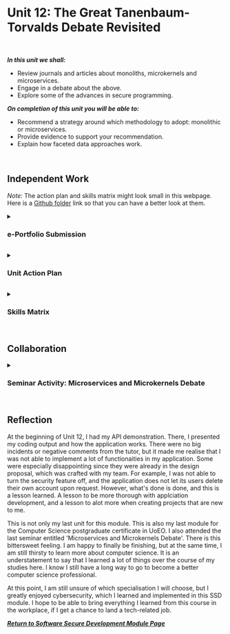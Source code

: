<!--layout: page
title: "SSDCS Unit 12 "
permalink: /ssdcs_unit12-->

# Unit 12: The Great Tanenbaum-Torvalds Debate Revisited
<br>

_**In this unit we shall:** <br>_

- Review journals and articles about monoliths, microkernels and microservices.<br>
- Engage in a debate about the above.<Br>
- Explore some of the advances in secure programming.<br>

_**On completion of this unit you will be able to:** <br>_

- Recommend a strategy around which methodology to adopt: monolithic or microservices.<br>
- Provide evidence to support your recommendation.<Br>
- Explain how faceted data approaches work.<br>
<br>

## Independent Work

_Note:_ The action plan and skills matrix might look small in this webpage. Here is a [Github folder](https://github.com/patzsantos/e-portfolio-uoeo/tree/module3/ssdcs/Action%20Plan%20and%20Skills%20Matrix) link so that you can have a better look at them. 

<details><summary><h3>e-Portfolio Submission</h3></summary><br>  

It's this website. Please feel free to navigate the Secure Software Development page from https://patzsantos.github.io/e-portfolio-uoeo/ssdcs_landing .</details>

<details><summary><h3>Unit Action Plan</h3></summary><br>  

<img src="images/ssdcs_unit12_actionplan1.jpg?raw=true"><br>
<img src="images/ssdcs_unit12_actionplan2.jpg?raw=true"></details>

<details><summary><h3>Skills Matrix</h3></summary><br>  

<img src="images/ssdcs_unit12_skillsmatrix1.jpg?raw=true"></details><br>

## Collaboration
<details><summary><h3> Seminar Activity: Microservices and Microkernels Debate</h3></summary>

Read Biggs et al (2018) and Bucchiarone et al (2018) as examples of modern views and approaches to the Monolithic vs. Microservices/ Microkernel debate.

- Post your team’s stance to the forum along with justifications.
- Read all the arguments for each position.
- Choose one team response that disagrees with your team stance and post a message that refutes their argument.
- During this week’s seminar session, all students will independently vote for which argument they believe was presented most persuasively.
<img src="images/ssdcs_unit12_debate.png?raw=true">
</details><Br>

## Reflection

At the beginning of Unit 12, I had my API demonstration. There, I presented my coding output and how the application works. There were no big incidents or negative comments from the tutor, but it made me realise that I was not able to implement a lot of functionaities in my application. Some were especially disappointing since they were already in the design proposal, which was crafted with my team. For example, I was not able to turn the security feature off, and the application does not let its users delete their own account upon request. However, what's done is done, and this is a lesson learned. A lesson to be more thorough with applciation development, and a lesson to alot more when creating projects that are new to me. 

This is not only my last unit for this module. This is also my last module for the Computer Science postgraduate certificate in UoEO. I also attended the last seminar entitled 'Microservices and Microkernels Debate'. There is this bittersweet feeling. I am happy to finally be finishing, but at the same time, I am still thirsty to learn more about computer science. It is an understatement to say that I learned a lot of things over the course of my studies here. I know I still have a long way to go to become a better computer science professional. 

At this point, I am still unsure of which specialisation I will choose, but I greatly enjoyed cybersecurity, which I learned and implemented in this SSD module. I hope to be able to bring everything I learned from this course in the workplace, if I get a chance to land a tech-related job. 

**_[Return to Software Secure Development Module Page](https://patzsantos.github.io/e-portfolio-uoeo/ssdcs_landing)_**
